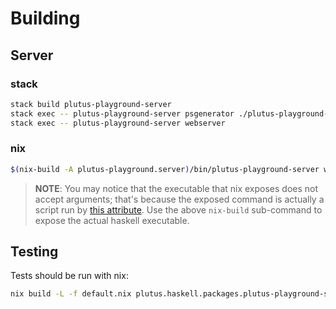 # Building

## Server

### stack

```sh
stack build plutus-playground-server
stack exec -- plutus-playground-server psgenerator ./plutus-playground-client/generated
stack exec -- plutus-playground-server webserver
```

### nix

```sh
$(nix-build -A plutus-playground.server)/bin/plutus-playground-server webserver
```

> __NOTE__: You may notice that the executable that nix exposes does not accept
> arguments; that's because the exposed command is actually a script run by
> [this attribute](https://github.com/input-output-hk/plutus/blob/master/plutus-playground-client/default.nix#L43).
> Use the above `nix-build` sub-command to expose the actual haskell executable.

## Testing

Tests should be run with nix:

```sh
nix build -L -f default.nix plutus.haskell.packages.plutus-playground-server.checks
```

